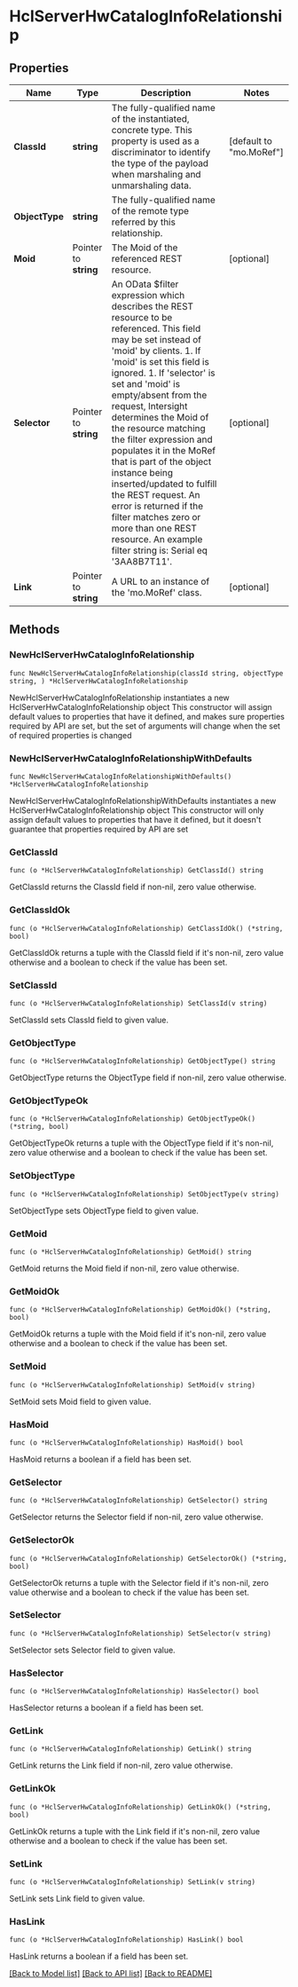 # HclServerHwCatalogInfoRelationship

## Properties

Name | Type | Description | Notes
------------ | ------------- | ------------- | -------------
**ClassId** | **string** | The fully-qualified name of the instantiated, concrete type. This property is used as a discriminator to identify the type of the payload when marshaling and unmarshaling data. | [default to "mo.MoRef"]
**ObjectType** | **string** | The fully-qualified name of the remote type referred by this relationship. | 
**Moid** | Pointer to **string** | The Moid of the referenced REST resource. | [optional] 
**Selector** | Pointer to **string** | An OData $filter expression which describes the REST resource to be referenced. This field may be set instead of &#39;moid&#39; by clients. 1. If &#39;moid&#39; is set this field is ignored. 1. If &#39;selector&#39; is set and &#39;moid&#39; is empty/absent from the request, Intersight determines the Moid of the resource matching the filter expression and populates it in the MoRef that is part of the object instance being inserted/updated to fulfill the REST request. An error is returned if the filter matches zero or more than one REST resource. An example filter string is: Serial eq &#39;3AA8B7T11&#39;. | [optional] 
**Link** | Pointer to **string** | A URL to an instance of the &#39;mo.MoRef&#39; class. | [optional] 

## Methods

### NewHclServerHwCatalogInfoRelationship

`func NewHclServerHwCatalogInfoRelationship(classId string, objectType string, ) *HclServerHwCatalogInfoRelationship`

NewHclServerHwCatalogInfoRelationship instantiates a new HclServerHwCatalogInfoRelationship object
This constructor will assign default values to properties that have it defined,
and makes sure properties required by API are set, but the set of arguments
will change when the set of required properties is changed

### NewHclServerHwCatalogInfoRelationshipWithDefaults

`func NewHclServerHwCatalogInfoRelationshipWithDefaults() *HclServerHwCatalogInfoRelationship`

NewHclServerHwCatalogInfoRelationshipWithDefaults instantiates a new HclServerHwCatalogInfoRelationship object
This constructor will only assign default values to properties that have it defined,
but it doesn't guarantee that properties required by API are set

### GetClassId

`func (o *HclServerHwCatalogInfoRelationship) GetClassId() string`

GetClassId returns the ClassId field if non-nil, zero value otherwise.

### GetClassIdOk

`func (o *HclServerHwCatalogInfoRelationship) GetClassIdOk() (*string, bool)`

GetClassIdOk returns a tuple with the ClassId field if it's non-nil, zero value otherwise
and a boolean to check if the value has been set.

### SetClassId

`func (o *HclServerHwCatalogInfoRelationship) SetClassId(v string)`

SetClassId sets ClassId field to given value.


### GetObjectType

`func (o *HclServerHwCatalogInfoRelationship) GetObjectType() string`

GetObjectType returns the ObjectType field if non-nil, zero value otherwise.

### GetObjectTypeOk

`func (o *HclServerHwCatalogInfoRelationship) GetObjectTypeOk() (*string, bool)`

GetObjectTypeOk returns a tuple with the ObjectType field if it's non-nil, zero value otherwise
and a boolean to check if the value has been set.

### SetObjectType

`func (o *HclServerHwCatalogInfoRelationship) SetObjectType(v string)`

SetObjectType sets ObjectType field to given value.


### GetMoid

`func (o *HclServerHwCatalogInfoRelationship) GetMoid() string`

GetMoid returns the Moid field if non-nil, zero value otherwise.

### GetMoidOk

`func (o *HclServerHwCatalogInfoRelationship) GetMoidOk() (*string, bool)`

GetMoidOk returns a tuple with the Moid field if it's non-nil, zero value otherwise
and a boolean to check if the value has been set.

### SetMoid

`func (o *HclServerHwCatalogInfoRelationship) SetMoid(v string)`

SetMoid sets Moid field to given value.

### HasMoid

`func (o *HclServerHwCatalogInfoRelationship) HasMoid() bool`

HasMoid returns a boolean if a field has been set.

### GetSelector

`func (o *HclServerHwCatalogInfoRelationship) GetSelector() string`

GetSelector returns the Selector field if non-nil, zero value otherwise.

### GetSelectorOk

`func (o *HclServerHwCatalogInfoRelationship) GetSelectorOk() (*string, bool)`

GetSelectorOk returns a tuple with the Selector field if it's non-nil, zero value otherwise
and a boolean to check if the value has been set.

### SetSelector

`func (o *HclServerHwCatalogInfoRelationship) SetSelector(v string)`

SetSelector sets Selector field to given value.

### HasSelector

`func (o *HclServerHwCatalogInfoRelationship) HasSelector() bool`

HasSelector returns a boolean if a field has been set.

### GetLink

`func (o *HclServerHwCatalogInfoRelationship) GetLink() string`

GetLink returns the Link field if non-nil, zero value otherwise.

### GetLinkOk

`func (o *HclServerHwCatalogInfoRelationship) GetLinkOk() (*string, bool)`

GetLinkOk returns a tuple with the Link field if it's non-nil, zero value otherwise
and a boolean to check if the value has been set.

### SetLink

`func (o *HclServerHwCatalogInfoRelationship) SetLink(v string)`

SetLink sets Link field to given value.

### HasLink

`func (o *HclServerHwCatalogInfoRelationship) HasLink() bool`

HasLink returns a boolean if a field has been set.


[[Back to Model list]](../README.md#documentation-for-models) [[Back to API list]](../README.md#documentation-for-api-endpoints) [[Back to README]](../README.md)


